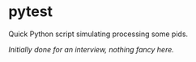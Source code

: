 # pytest

Quick Python script simulating processing some pids. 

_Initially done for an interview, nothing fancy here._
